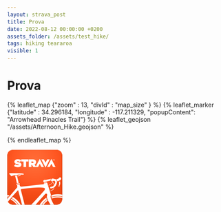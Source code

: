 ```yaml
---
layout: strava_post
title: Prova
date: 2022-08-12 00:00:00 +0200
assets_folder: /assets/test_hike/
tags: hiking teararoa
visible: 1
---
```

# Prova


{% leaflet_map {"zoom" : 13,
                 "divId" : "map_size" } %}
    {% leaflet_marker {"latitude" : 34.296184,
                       "longitude" : -117.211329,
                       "popupContent": "Arrowhead Pinacles Trail"} %} 
    {% leaflet_geojson "/assets/Afternoon_Hike.geojson" %}

{% endleaflet_map %}


![image tooltip here](/assets/image.png)